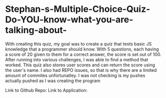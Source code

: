 # Stephan-s-Multiple-Choice-Quiz-Do-YOU-know-what-you-are-talking-about-

With creating this quiz, my goal was to create a quiz that tests basic JS knowledge that a programmer should know. With 5 questions, each having a score of 20 given to them for a correct answer, the score is set out of 100. After running into various challenges, I was able to find a method that worked. This quiz also stores user scores and can return the score using the user's name. I also had REPO issues, so that is why there are a limited amount of commites unfortunatley. I was not checking is my pushes actually pushed as I was creating the program

Link to Github Repo:
Link to Application: 